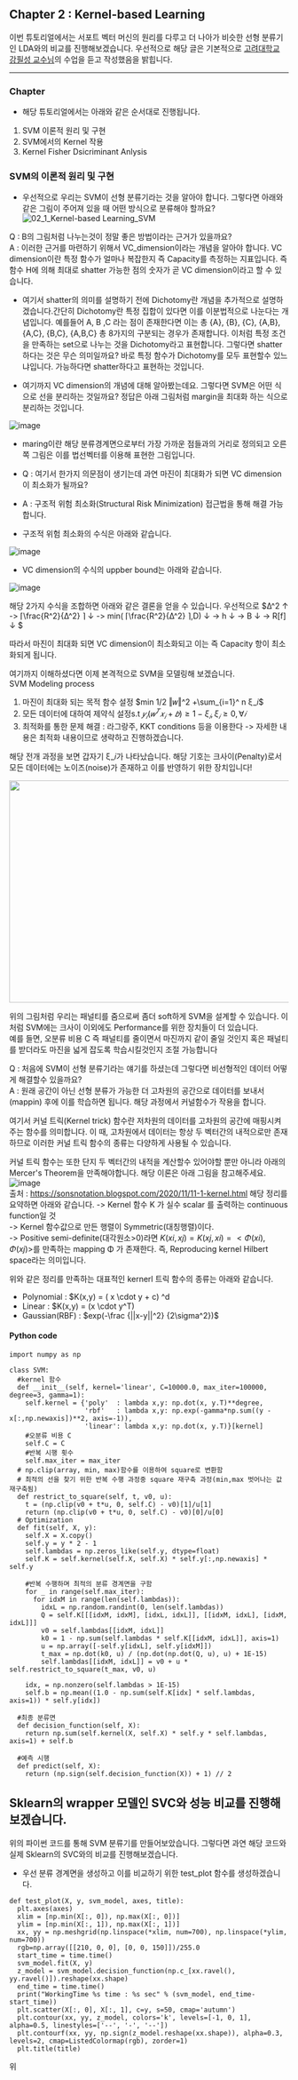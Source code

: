 ## Chapter 2 : Kernel-based Learning

이번 튜토리얼에서는 서포트 벡터 머신의 원리를 다루고 더 나아가 비슷한 선형 분류기인 LDA와의 비교를 진행해보겠습니다. 우선적으로 해당 글은 기본적으로 
[고려대학교 강필성 교수님](https://github.com/pilsung-kang)의 수업을 듣고 작성했음을 밝힙니다.

---
### Chapter
- 해당 튜토리얼에서는 아래와 같은 순서대로 진행됩니다.
1. SVM 이론적 원리 및 구현
2. SVM에서의 Kernel 작용
3. Kernel Fisher Dsicriminant Anlysis

### SVM의 이론적 원리 및 구현
- 우선적으로 우리는 SVM이 선형 분류기라는 것을 알아야 합니다. 그렇다면 아래와 같은 그림이 주어져 있을 때 어떤 방식으로 분류해야 할까요? 
![02_1_Kernel-based Learning_SVM](https://user-images.githubusercontent.com/68594529/199439258-9627e91a-51bf-4a27-a532-c37586c78e40.png)

Q : B의 그림처럼 나누는것이 정말 좋은 방법이라는 근거가 있을까요?<br>
A : 이러한 근거를 마련하기 위해서 VC_dimension이라는 개념을 알아야 합니다. VC dimension이란 특정 함수가 얼마나 복잡한지 즉 Capacity를 측정하는 지표입니다. 즉 함수 H에 의해 최대로 shatter 가능한 점의 숫자가 곧 VC dimension이라고 할 수 있습니다.

- 여기서 shatter의 의미를 설명하기 전에 Dichotomy란 개념을 추가적으로 설명하겠습니다.간단히 Dichotomy란 특정 집합이 있다면 이를 이분법적으로 나눈다는 개념입니다. 예를들어 A, B ,C 라는 점이 존재한다면 이는 총 {A}, {B}, {C}, {A,B}, {A,C}, {B,C}, {A,B,C} 총 8가지의 구분되는 경우가 존재합니다. 이처럼 특정 조건을 만족하는 set으로 나누는 것을 Dichotomy라고 표현합니다. 그렇다면 shatter하다는 것은 무슨 의미일까요? 바로 특정 함수가 Dichotomy를 모두 표현할수 있느냐입니다. 가능하다면 shatter하다고 표현하는 것입니다.

- 여기까지 VC dimension의 개념에 대해 알아봤는데요. 그렇다면 SVM은 어떤 식으로 선을 분리하는 것일까요? 정답은 아래 그림처럼 margin을 최대화 하는 식으로 분리하는 것입니다.

![image](https://user-images.githubusercontent.com/68594529/199475366-bb87c54f-0f2c-4336-85d7-66217327d190.png)

- maring이란 해당 분류경계면으로부터 가장 가까운 점들과의 거리로 정의되고 오른쪽 그림은 이를 법선벡터를 이용해 표현한 그림입니다.

- Q : 여기서 한가지 의문점이 생기는데 과연 마진이 최대화가 되면 VC dimension이 최소화가 될까요?
- A : 구조적 위험 최소화(Structural Risk Minimization) 접근법을 통해 해결 가능합니다.

 - 구조적 위험 최소화의 수식은 아래와 같습니다.

![image](https://user-images.githubusercontent.com/68594529/199477397-71e4d44e-e204-4e98-8562-80af5b700869.png)

- VC dimension의 수식의 uppber bound는 아래와 같습니다.

![image](https://user-images.githubusercontent.com/68594529/199479054-09142359-a748-44d8-ac12-bc6aaa069deb.png)

해당 2가지 수식을 조합하면 아래와 같은 결론을 얻을 수 있습니다. 우선적으로 
$∆^2 ↑ -> ⌈\frac{R^2}{∆^2} ⌉ ↓ -> min( ⌈\frac{R^2}{∆^2} ⌉,D) ↓ -> h ↓ ->  B ↓ -> R[f] ↓ $

따라서 마진이 최대화 되면 VC dimension이 최소화되고 이는 즉 Capacity 항이 최소화되게 됩니다.

여기까지 이해하셨다면 이제 본격적으로 SVM을 모델링해 보겠습니다.<br>
SVM Modeling process
1. 마진이 최대화 되는 목적 함수 설정 $min 1/2 ‖𝑤‖^2 +\sum_{i=1}^ n ξ_𝑖$
2. 모든 데이터에 대하여 제약식 설정s.t  $𝑦_𝑖 (𝑤^𝑇 𝑥_𝑖+𝑏)≥1−ξ_𝑖,  ξ_𝑖≥0,  ∀𝑖$
3. 최적화를 통한 문제 해결 : 라그랑주, KKT conditions 등을 이용한다 -> 자세한 내용은 최적화 내용이므로 생략하고 진행하겠습니다.

해당 전개 과정을 보면 갑자기 ξ_𝑖가 나타났습니다. 해당 기호는 크사이(Penalty)로서 모든 데이터에는 노이즈(noise)가 존재하고 이를 반영하기 위한 장치입니다!

<img src="https://user-images.githubusercontent.com/68594529/199502831-9c1e0b1a-2b0f-4561-a366-a14aaeba1207.png" width="600" height="400"/>

위의 그림처럼 우리는 패널티를 줌으로써 좀더 soft하게 SVM을 설계할 수 있습니다. 이처럼 SVM에는 크사이 이외에도 Performance를 위한 장치들이 더 있습니다.<br>
예를 들면, 오분류 비용 C 즉 패널티를 줄이면서 마진까지 같이 줄일 것인지 혹은 패널티를 받더라도 마진을 넓게 잡도록 학습시킬것인지 조절 가능합니다

Q : 처음에 SVM이 선형 분류기라는 얘기를 하셨는데 그렇다면 비선형적인 데이터 어떻게 해결할수 있을까요?<br>
A : 원래 공간이 아닌 선형 분류가 가능한 더 고차원의 공간으로 데이터를 보내서(mappin) 후에 이를 학습하면 됩니다. 해당 과정에서 커널함수가 작용을 합니다.

여기서 커널 트릭(Kernel trick) 함수란 저차원의 데이터를 고차원의 공간에 매핑시켜 주는 함수를 의미합니다. 이 때, 고차원에서 데이터는 항상 두 벡터간의 내적으로만 존재하므로 이러한 커널 트릭 함수의 종류는 다양하게 사용될 수 있습니다.

커널 트릭 함수는 또한 단지 두 벡터간의 내적을 계산할수 있어야할 뿐만 아니라 아래의 Mercer's Theorem을 만족해야합니다. 해당 이론은 아래 그림을 참고해주세요.
![image](https://user-images.githubusercontent.com/68594529/199635742-b840bfeb-ddfe-4901-b31e-88d1d7ab603c.png)<br>
출처 : https://sonsnotation.blogspot.com/2020/11/11-1-kernel.html
해당 정리를 요약하면 아래와 같습니다.
-> Kernel 함수 K 가 실수 scalar 를 출력하는 continuous function일 것 <br>
-> Kernel 함수값으로 만든 행렬이 Symmetric(대칭행렬)이다.<br>
-> Positive semi-definite(대각원소>0)라면 $K(xi, xj) = K(xj, xi) = <Φ(xi), Φ(xj)>$를 만족하는 mapping Φ 가 존재한다. 즉, Reproducing kernel Hilbert space라는 의미입니다.

위와 같은 정리를 만족하는 대표적인 kernerl 트릭 함수의 종류는 아래와 같습니다.
- Polynomial : $K(x,y) = ( x \cdot y + c) ^d
- Linear : $K(x,y) = (x \cdot y^T)
- Gaussian(RBF) : $exp(-\frac {||x-y||^2} {2\sigma^2})$

#### Python code
```
import numpy as np

class SVM:
  #kernel 함수
  def __init__(self, kernel='linear', C=10000.0, max_iter=100000, degree=3, gamma=1):
    self.kernel = {'poly'  : lambda x,y: np.dot(x, y.T)**degree,
                   'rbf'   : lambda x,y: np.exp(-gamma*np.sum((y - x[:,np.newaxis])**2, axis=-1)),
                   'linear': lambda x,y: np.dot(x, y.T)}[kernel]
    #오분류 비용 C
    self.C = C
    #반복 시행 횟수
    self.max_iter = max_iter
  # np.clip(array, min, max)함수를 이용하여 square로 변환함
  # 최적의 선을 찾기 위한 반복 수행 과정중 square 재구축 과정(min,max 벗어나는 값 재구축됨)
  def restrict_to_square(self, t, v0, u):
    t = (np.clip(v0 + t*u, 0, self.C) - v0)[1]/u[1]
    return (np.clip(v0 + t*u, 0, self.C) - v0)[0]/u[0]
  # Optimization
  def fit(self, X, y):
    self.X = X.copy()
    self.y = y * 2 - 1
    self.lambdas = np.zeros_like(self.y, dtype=float)
    self.K = self.kernel(self.X, self.X) * self.y[:,np.newaxis] * self.y
    
    #반복 수행하며 최적의 분류 경계면을 구함
    for _ in range(self.max_iter):
      for idxM in range(len(self.lambdas)):
        idxL = np.random.randint(0, len(self.lambdas))
        Q = self.K[[[idxM, idxM], [idxL, idxL]], [[idxM, idxL], [idxM, idxL]]]
        v0 = self.lambdas[[idxM, idxL]]
        k0 = 1 - np.sum(self.lambdas * self.K[[idxM, idxL]], axis=1)
        u = np.array([-self.y[idxL], self.y[idxM]])
        t_max = np.dot(k0, u) / (np.dot(np.dot(Q, u), u) + 1E-15)
        self.lambdas[[idxM, idxL]] = v0 + u * self.restrict_to_square(t_max, v0, u)
    
    idx, = np.nonzero(self.lambdas > 1E-15)
    self.b = np.mean((1.0 - np.sum(self.K[idx] * self.lambdas, axis=1)) * self.y[idx])
  
  #최종 분류면 
  def decision_function(self, X):
    return np.sum(self.kernel(X, self.X) * self.y * self.lambdas, axis=1) + self.b
  
  #예측 시행
  def predict(self, X):
    return (np.sign(self.decision_function(X)) + 1) // 2
```
## Sklearn의 wrapper 모델인 SVC와 성능 비교를 진행해보겠습니다.

위의 파이썬 코드를 통해 SVM 분류기를 만들어보았습니다. 그렇다면 과연 해당 코드와 실제 Sklearn의 SVC와의 비교를 진행해보겠습니다.
- 우선 분류 경계면을 생성하고 이를 비교하기 위한 test_plot 함수를 생성하겠습니다.
```
def test_plot(X, y, svm_model, axes, title):
  plt.axes(axes)
  xlim = [np.min(X[:, 0]), np.max(X[:, 0])]
  ylim = [np.min(X[:, 1]), np.max(X[:, 1])]
  xx, yy = np.meshgrid(np.linspace(*xlim, num=700), np.linspace(*ylim, num=700))
  rgb=np.array([[210, 0, 0], [0, 0, 150]])/255.0
  start_time = time.time()
  svm_model.fit(X, y)
  z_model = svm_model.decision_function(np.c_[xx.ravel(), yy.ravel()]).reshape(xx.shape)
  end_time = time.time()
  print("WorkingTime %s time : %s sec" % (svm_model, end_time-start_time))
  plt.scatter(X[:, 0], X[:, 1], c=y, s=50, cmap='autumn')
  plt.contour(xx, yy, z_model, colors='k', levels=[-1, 0, 1], alpha=0.5, linestyles=['--', '-', '--'])
  plt.contourf(xx, yy, np.sign(z_model.reshape(xx.shape)), alpha=0.3, levels=2, cmap=ListedColormap(rgb), zorder=1)
  plt.title(title)
```
위 


